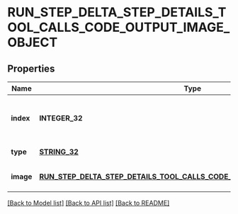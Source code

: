 # RUN_STEP_DELTA_STEP_DETAILS_TOOL_CALLS_CODE_OUTPUT_IMAGE_OBJECT

## Properties
Name | Type | Description | Notes
------------ | ------------- | ------------- | -------------
**index** | **INTEGER_32** | The index of the output in the outputs array. | [default to null]
**type** | [**STRING_32**](STRING_32.md) | Always &#x60;image&#x60;. | [default to null]
**image** | [**RUN_STEP_DELTA_STEP_DETAILS_TOOL_CALLS_CODE_OUTPUT_IMAGE_OBJECT_IMAGE**](RunStepDeltaStepDetailsToolCallsCodeOutputImageObject_image.md) |  | [optional] [default to null]

[[Back to Model list]](../README.md#documentation-for-models) [[Back to API list]](../README.md#documentation-for-api-endpoints) [[Back to README]](../README.md)


